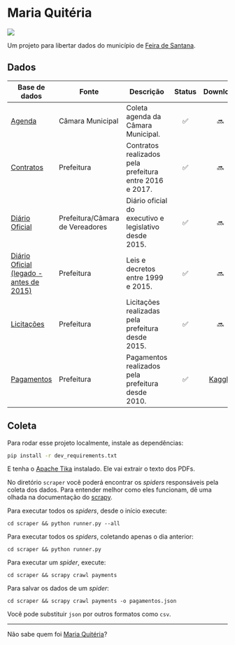 # Maria Quitéria

![](https://gitlab.com/anapaulagomes/maria-quiteria/badges/master/pipeline.svg)

Um projeto para libertar dados do município de [Feira de Santana](https://pt.wikipedia.org/wiki/Feira_de_Santana).

## Dados

| Base de dados | Fonte | Descrição        | Status           | Download |
| ------------- | ------------- | ------------- |:-------------:|:-----:|
| [Agenda](https://github.com/DadosAbertosDeFeira/maria-quiteria/blob/11453a30ae43a8ddb1421647c98cb104a1977409/scraper/scraper/spiders/citycouncil.py#L4) | Câmara Municipal | Coleta agenda da Câmara Municipal. | ✅ | 🔜 |
| [Contratos](https://github.com/DadosAbertosDeFeira/maria-quiteria/blob/11453a30ae43a8ddb1421647c98cb104a1977409/scraper/scraper/spiders/cityhall.py#L109) | Prefeitura | Contratos realizados pela prefeitura entre 2016 e 2017. | ✅ | 🔜 |
| [Diário Oficial](https://github.com/DadosAbertosDeFeira/maria-quiteria/blob/11453a30ae43a8ddb1421647c98cb104a1977409/scraper/scraper/spiders/gazette.py#L86) | Prefeitura/Câmara de Vereadores | Diário oficial do executivo e legislativo desde 2015. | ✅ | 🔜 |
| [Diário Oficial (legado - antes de 2015)](https://github.com/DadosAbertosDeFeira/maria-quiteria/blob/11453a30ae43a8ddb1421647c98cb104a1977409/scraper/scraper/spiders/gazette.py#L8) | Prefeitura | Leis e decretos entre 1999 e 2015. | ✅ | 🔜 |
| [Licitações](https://github.com/DadosAbertosDeFeira/maria-quiteria/blob/11453a30ae43a8ddb1421647c98cb104a1977409/scraper/scraper/spiders/cityhall.py#L7) | Prefeitura | Licitações realizadas pela prefeitura desde 2015. | ✅ | 🔜 |
| [Pagamentos](https://github.com/DadosAbertosDeFeira/maria-quiteria/blob/11453a30ae43a8ddb1421647c98cb104a1977409/scraper/scraper/spiders/cityhall.py#L193) | Prefeitura | Pagamentos realizados pela prefeitura desde 2010. | ✅ | [Kaggle](https://www.kaggle.com/anapaulagomes/pagamentos-da-prefeitura-de-feira-de-santana) |

## Coleta

Para rodar esse projeto localmente, instale as dependências:

```bash
pip install -r dev_requirements.txt
```

E tenha o [Apache Tika](https://tika.apache.org/download.html) instalado.
Ele vai extrair o texto dos PDFs.

No diretório `scraper` você poderá encontrar os _spiders_ responsáveis pela
coleta dos dados. Para entender melhor como eles funcionam, dê uma olhada
na documentação do [scrapy](https://docs.scrapy.org/).

Para executar todos os _spiders_, desde o início execute:

```
cd scraper && python runner.py --all
```

Para executar todos os _spiders_, coletando apenas o dia anterior:

```
cd scraper && python runner.py
```

Para executar um _spider_, execute:

```
cd scraper && scrapy crawl payments
```

Para salvar os dados de um _spider_:

```
cd scraper && scrapy crawl payments -o pagamentos.json
```

Você pode substituir `json` por outros formatos como `csv`.

----

Não sabe quem foi [Maria Quitéria](https://pt.wikipedia.org/wiki/Maria_Quit%C3%A9ria)?
